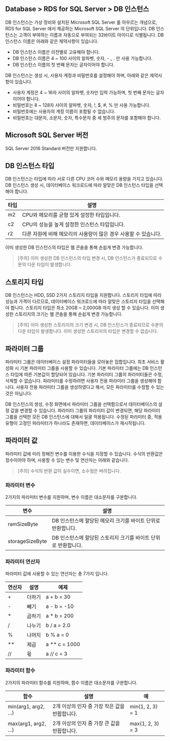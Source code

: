 ## Database > RDS for SQL Server > DB 인스턴스

DB 인스턴스는 가상 장비와 설치된 Microsoft SQL Server 를 아우르는 개념으로, RDS for SQL Server 에서 제공하는 Microsoft SQL Server 의 단위입니다.
DB 인스턴스는 고객이 부여하는 이름과 자동으로 부여되는 32바이트 아이디로 식별됩니다. 
DB 인스턴스 이름은 아래와 같은 제약사항이 있습니다.

* DB 인스턴스 이름은 리전별로 고유해야 합니다.
* DB 인스턴스 이름은 4 ~ 100 사이의 알파벳, 숫자, - _ . 만 사용 가능합니다.
* DB 인스턴스 이름의 첫 번째 문자는 글자이어야 합니다.

DB 인스턴스는 생성 시, 사용자 계정과 비밀번호를 설정해야 하며, 아래와 같은 제약사항이 있습니다.

* 사용자 계정은 4 ~ 16자 사이의 알파벳, 숫자만 입력 가능하며, 첫 번째 문자는 글자이어야 합니다.
* 비밀번호는 8 ~ 128자 사이의 알파벳, 숫자, !, $, #, % 만 사용 가능합니다. 
* 비밀번호에는 사용자의 계정 이름이 포함될 수 없습니다.
* 비밀번호는 대문자, 소문자, 숫자, 특수문자 중 세 범주의 문자를 포함해야 합니다.

## Microsoft SQL Server 버전

SQL Server 2016 Standard 버전만 지원합니다.

## DB 인스턴스 타입

DB 인스턴스는 타입에 따라 서로 다른 CPU 코어 수와 메모리 용량을 가지고 있습니다.
DB 인스턴스 생성 시, 데이터베이스 워크로드에 따라 알맞은 DB 인스턴스 타입을 선택해야 합니다.

| 타입    | 설명 |
| ------- | -------------------------------------------------|
| m2 | CPU와 메모리를 균형 있게 설정한 타입입니다. |
| c2 | CPU의 성능을 높게 설정한 인스턴스 타입입니다. |
| r2 | 다른 자원에 비해 메모리의 사용량이 많은 경우 사용할 수 있습니다. |

이미 생성한 DB 인스턴스의 타입은 웹 콘솔을 통해 손쉽게 변경 가능합니다.

> [주의]
> 이미 생성한 DB 인스턴스의 타입 변경 시, DB 인스턴스가 종료되므로 수분의 다운 타임이 발생합니다.

## 스토리지 타입

DB 인스턴스는 HDD, SSD 2가지 스토리지 타입을 지원합니다.
스토리지 타입에 따라 성능과 가격이 다르므로, 데이터베이스 워크로드에 따라 알맞은 스토리지 타입을 선택해야 합니다.
스토리지 타입은 최소 20GB ~ 2,000GB 까지 생성 할 수 있습니다.
이미 생성한 스토리지의 크기는 웹 콘솔을 통해 손쉽게 변경 가능합니다.

> [주의]
> 이미 생성한 스토리지의 크기 변경 시, DB 인스턴스가 종료되므로 수분의 다운 타임이 발생합니다.
> 이미 생성한 스토리지의 타입은 변경할 수 없습니다.

## 파라미터 그룹

파라미터 그룹은 데이터베이스 설정 파라미터들을 모아놓은 집합입니다.
최초 서비스 활성화 시 기본 파라미터 그룹을 사용할 수 있습니다. 기본 파라미터 그룹에는 DB 인스턴스 타입에 따른 기본값이 할당되어 있습니다.
기본 파라미터 그룹의 파라미터들은 수정, 삭제할 수 없습니다. 파라미터를 수정하려면 사용자 전용 파라미터 그룹을 생성해야 합니다.
사용자 전용 파라미터 그룹을 생성하였다고 해서, 모든 파라미터를 수정할 수 있는 것은 아닙니다.

DB 인스턴스의 생성, 수정 화면에서 파라미터 그룹을 선택함으로서 데이터베이스의 설정 값을 변경할 수 있습니다.
파라미터 그룹의 파라미터 값이 변경되면, 해당 파라미터 그룹을 선택한 모든 DB 인스턴스에 대해서 일괄 적용됩니다.
수정된 파라미터 중, 적용 유형이 고정인 파라미터가 하나라도 존재하면, 데이터베이스가 재시작됩니다.

## 파라미터 값

파라미터 값에 미리 정해진 변수를 이용한 수식을 지정할 수 있습니다. 수식의 반환값은 정수이어야 하며, 사용할 수 있는 변수 및 연산자는 아래와 같습니다.

> [주의]
> 수식의 반환 값이 실수이면, 소수점은 버려집니다.

### 파라미터 변수

2가지의 파라미터 변수를 지원하며, 변수 이름은 대소문자를 구분합니다.

| 변수 | 설명 |
| - | - |
| ramSizeByte | DB 인스턴스에 할당된 메모리 크기를 바이트 단위로 반환합니다. |
| storageSizeByte | DB 인스턴스에 할당된 스토리지 크기를 바이트 단위로 반환합니다. |

### 파라미터 연산자

파라미터 값에 사용할 수 있는 연산자는 총 7가지 입니다.

| 연산자 | 설명 | 예제 |
| - | - | - |
| + | 더하기 | a + b = 30 |
| - | 빼기 | a - b = -10 |
| * | 곱하기 | a * b = 200 |
| / | 나누기 | b / a = 2.0 |
| % | 나머지 | b % a = 0 |
| ** | 제곱 | a ** c = 1000 |
| // | 몫 | a // c = 3 |

### 파라미터 함수

2가지의 파라미터 함수를 지원하며, 함수 이름은 대소문자를 구분합니다.

| 함수 | 설명 | 예 |
| - | - | - |
| min(arg1, arg2, ...) | 2개 이상의 인자 중 가장 작은 값을 반홥합니다. | min(1, 2, 3) = 1 |
| max(arg1, arg2, ...) | 2개 이상의 인자 중 가장 큰 값을 반홥합니다. | max(1, 2, 3) = 3 |